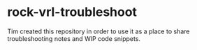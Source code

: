 # rock-vrl-troubleshoot
Tim created this repository in order to use it as a place to share troubleshooting notes and WIP code snippets.
